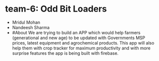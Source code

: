 # team-6: Odd Bit Loaders

- Mridul Mohan
- Nandeesh Sharma
- #About
We are trying to build an APP which would help farmers (generational and new age) to be updated with Governments MSP prices, latest equipment and agrochemical products. This app will also help them with crop tracker for maximum productivity and with more surprise features the app is being built with firebase.
